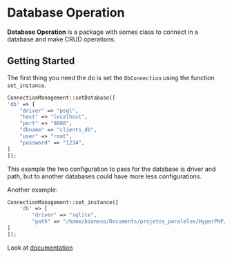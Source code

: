 # Database Operation

**Database Operation** is a package with somes class to connect in a database and make CRUD operations.


## Getting Started

The first thing you need the do is set the ````DbConnection```` using the function ````set_instance````.

````php
ConnectionManagement::setDatabase([
'db' => [
    "driver" => "psql",
    "host" => "localhost",
    "port" => "8080",
    "dbname" => "clients_db",
    "user" => "root",
    "password" => "1234",
]
]);
````

This example the two configuration to pass for the database is driver and path, but to another databases could have more less configurations.

Another example:

````php
ConnectionManagement::set_instance([
    'db' => [
        "driver" => "sqlite",
        "path" => "/home/bionexo/Documents/projetos_paralelos/HyperPHP/db_operations/main/db/database.db"
]
]);
````

Look at [documentation](docs/documentation.md)